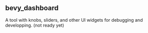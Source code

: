 ## bevy_dashboard

A tool with knobs, sliders, and other UI widgets for debugging and developping. (not ready yet)
